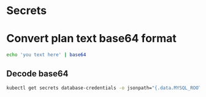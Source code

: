# Secrets

# Convert plan text base64 format

```bash
echo 'you text here' | base64
```

## Decode base64

```bash
kubectl get secrets database-credentials -o jsonpath="{.data.MYSQL_ROOT_USER}" | base64 --decode
```
